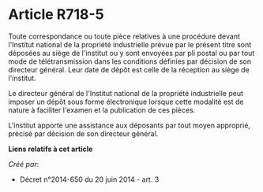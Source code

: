 # Article R718-5

Toute correspondance ou toute pièce relatives à une procédure devant l'Institut national de la propriété industrielle prévue
par le présent titre sont déposées au siège de l'institut ou y sont envoyées par pli postal ou par tout mode de
télétransmission dans les conditions définies par décision de son directeur général. Leur date de dépôt est celle de la
réception au siège de l'institut. 

Le directeur général de l'Institut national de la propriété industrielle peut imposer un dépôt sous forme électronique
lorsque cette modalité est de nature à faciliter l'examen et la publication de ces pièces. 

L'institut apporte une assistance aux déposants par tout moyen approprié, précisé par décision de son directeur général.

**Liens relatifs à cet article**

_Créé par_:

  - Décret n°2014-650 du 20 juin 2014 - art. 3
